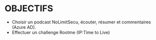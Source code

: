 # OBJECTIFS
- Choisir un podcast NoLimitSecu, écouter, résumer et commentaires (Azure AD).
- Effectuer un challenge Rootme (IP:Time to Live)
